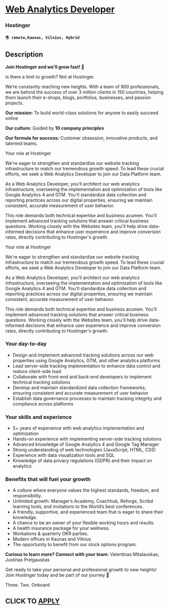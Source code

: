 # [Web Analytics Developer](https://www.remotewlb.com/apply/web-analytics-developer)  
### Hostinger  
#### `🌎 remote,Kaunas, Vilnius, Hybrid`  

## Description

 **Join Hostinger and we’ll grow fast! 🚀**

  

Is there a limit to growth? Not at Hostinger.

  

We’re constantly reaching new heights. With a team of 900 professionals, we are behind the success of over 3 million clients in 150 countries, helping them launch their e-shops, blogs, portfolios, businesses, and passion projects.

  

**Our mission:** To build world-class solutions for anyone to easily succeed online

 **Our culture:** Guided by **10 company principles**

 **Our formula for success:** Customer obsession, innovative products, and talented teams.

  

Your role at Hostinger

  

We're eager to strengthen and standardize our website tracking infrastructure to match our tremendous growth speed. To lead these crucial efforts, we seek a Web Analytics Developer to join our Data Platform team.

  

As a Web Analytics Developer, you'll architect our web analytics infrastructure, overseeing the implementation and optimization of tools like Google Analytics 4 and GTM. You'll standardize data collection and reporting practices across our digital properties, ensuring we maintain consistent, accurate measurement of user behavior.

  

This role demands both technical expertise and business acumen. You'll implement advanced tracking solutions that answer critical business questions. Working closely with the Websites team, you'll help drive data-informed decisions that enhance user experience and improve conversion rates, directly contributing to Hostinger's growth.

  

Your role at Hostinger

  

We're eager to strengthen and standardize our website tracking infrastructure to match our tremendous growth speed. To lead these crucial efforts, we seek a Web Analytics Developer to join our Data Platform team.

  

As a Web Analytics Developer, you'll architect our web analytics infrastructure, overseeing the implementation and optimization of tools like Google Analytics 4 and GTM. You'll standardize data collection and reporting practices across our digital properties, ensuring we maintain consistent, accurate measurement of user behavior.

  

This role demands both technical expertise and business acumen. You'll implement advanced tracking solutions that answer critical business questions. Working closely with the Websites team, you'll help drive data-informed decisions that enhance user experience and improve conversion rates, directly contributing to Hostinger's growth.

  

### Your day-to-day

* Design and implement advanced tracking solutions across our web properties using Google Analytics, GTM, and other analytics platforms
* Lead server-side tracking implementation to enhance data control and reduce client-side load
* Collaborate with front-end and back-end developers to implement technical tracking solutions
* Develop and maintain standardized data collection frameworks, ensuring consistent and accurate measurement of user behavior
* Establish data governance processes to maintain tracking integrity and compliance across platforms

  

### Your skills and experience

* 5+ years of experience with web analytics implementation and optimization
* Hands-on experience with implementing server-side tracking solutions
* Advanced knowledge of Google Analytics 4 and Google Tag Manager
* Strong understanding of web technologies (JavaScript, HTML, CSS)
* Experience with data visualization tools and SQL
* Knowledge of data privacy regulations (GDPR) and their impact on analytics

  

### Benefits that will fuel your growth

* A culture where everyone values the highest standards, freedom, and responsibility.
* Unlimited growth: Manager’s Academy, Coachhub, Reforge, Scribd learning tools, and invitations to the World’s best conferences.
* A friendly, supportive, and experienced team that is eager to share their knowledge.
* A chance to be an owner of your flexible working hours and results.
* A health insurance package for your wellness.
* Workations & quarterly OKR parties.
* Modern offices in Kaunas and Vilnius.
* The opportunity to benefit from our stock options program.

  

 **Curious to learn more? Connect with your team:** Valentinas Mitalauskas, Justinas Prelgauskas

  

Get ready to take your personal and professional growth to new heights! Join Hostinger today and be part of our journey **🚀**

  

Three. Two. Onboard

  
## CLICK TO [APPLY](https://www.remotewlb.com/apply/web-analytics-developer)

